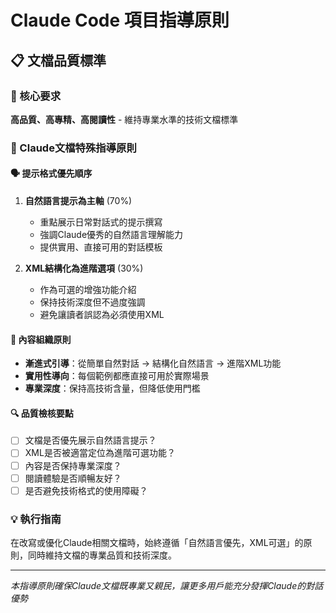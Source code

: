 # Claude Code 項目指導原則

## 📋 文檔品質標準

### 🎯 核心要求
**高品質、高專精、高閱讀性** - 維持專業水準的技術文檔標準

### 📝 Claude文檔特殊指導原則

#### 🗣️ 提示格式優先順序
1. **自然語言提示為主軸** (70%)
   - 重點展示日常對話式的提示撰寫
   - 強調Claude優秀的自然語言理解能力
   - 提供實用、直接可用的對話模板

2. **XML結構化為進階選項** (30%)
   - 作為可選的增強功能介紹
   - 保持技術深度但不過度強調
   - 避免讓讀者誤認為必須使用XML

#### 🎨 內容組織原則
- **漸進式引導**：從簡單自然對話 → 結構化自然語言 → 進階XML功能
- **實用性導向**：每個範例都應直接可用於實際場景
- **專業深度**：保持高技術含量，但降低使用門檻

#### 🔍 品質檢核要點
- [ ] 文檔是否優先展示自然語言提示？
- [ ] XML是否被適當定位為進階可選功能？
- [ ] 內容是否保持專業深度？
- [ ] 閱讀體驗是否順暢友好？
- [ ] 是否避免技術格式的使用障礙？

### 💡 執行指南
在改寫或優化Claude相關文檔時，始終遵循「自然語言優先，XML可選」的原則，同時維持文檔的專業品質和技術深度。

---
*本指導原則確保Claude文檔既專業又親民，讓更多用戶能充分發揮Claude的對話優勢*